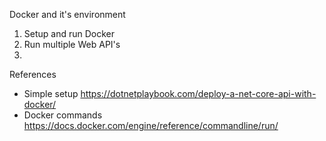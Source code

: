 Docker and it's environment

1. Setup and run Docker
2. Run multiple Web API's
3. 

References
- Simple setup https://dotnetplaybook.com/deploy-a-net-core-api-with-docker/
- Docker commands https://docs.docker.com/engine/reference/commandline/run/
